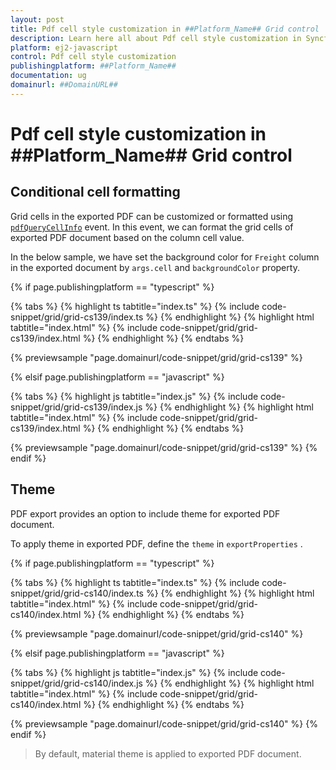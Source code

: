 ```yaml
---
layout: post
title: Pdf cell style customization in ##Platform_Name## Grid control | Syncfusion
description: Learn here all about Pdf cell style customization in Syncfusion ##Platform_Name## Grid control of Syncfusion Essential JS 2 and more.
platform: ej2-javascript
control: Pdf cell style customization 
publishingplatform: ##Platform_Name##
documentation: ug
domainurl: ##DomainURL##
---
```


# Pdf cell style customization in ##Platform_Name## Grid control

## Conditional cell formatting

Grid cells in the exported PDF can be customized or formatted using [`pdfQueryCellInfo`](../../api/grid/#pdfquerycellinfo) event. In this event, we can format the grid cells of exported PDF document based on the column cell value.

In the below sample, we have set the background color for `Freight` column in the exported document by `args.cell` and `backgroundColor` property.

{% if page.publishingplatform == "typescript" %}

 {% tabs %}
{% highlight ts tabtitle="index.ts" %}
{% include code-snippet/grid/grid-cs139/index.ts %}
{% endhighlight %}
{% highlight html tabtitle="index.html" %}
{% include code-snippet/grid/grid-cs139/index.html %}
{% endhighlight %}
{% endtabs %}
        
{% previewsample "page.domainurl/code-snippet/grid/grid-cs139" %}

{% elsif page.publishingplatform == "javascript" %}

{% tabs %}
{% highlight js tabtitle="index.js" %}
{% include code-snippet/grid/grid-cs139/index.js %}
{% endhighlight %}
{% highlight html tabtitle="index.html" %}
{% include code-snippet/grid/grid-cs139/index.html %}
{% endhighlight %}
{% endtabs %}

{% previewsample "page.domainurl/code-snippet/grid/grid-cs139" %}
{% endif %}

## Theme

PDF export provides an option to include theme for exported PDF document.

To apply theme in exported PDF, define the `theme` in `exportProperties` .

{% if page.publishingplatform == "typescript" %}

 {% tabs %}
{% highlight ts tabtitle="index.ts" %}
{% include code-snippet/grid/grid-cs140/index.ts %}
{% endhighlight %}
{% highlight html tabtitle="index.html" %}
{% include code-snippet/grid/grid-cs140/index.html %}
{% endhighlight %}
{% endtabs %}
        
{% previewsample "page.domainurl/code-snippet/grid/grid-cs140" %}

{% elsif page.publishingplatform == "javascript" %}

{% tabs %}
{% highlight js tabtitle="index.js" %}
{% include code-snippet/grid/grid-cs140/index.js %}
{% endhighlight %}
{% highlight html tabtitle="index.html" %}
{% include code-snippet/grid/grid-cs140/index.html %}
{% endhighlight %}
{% endtabs %}

{% previewsample "page.domainurl/code-snippet/grid/grid-cs140" %}
{% endif %}

> By default, material theme is applied to exported PDF document.
